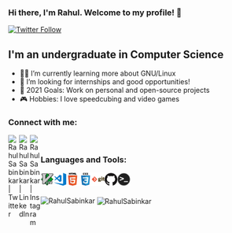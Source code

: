 ### Hi there, I'm Rahul. Welcome to my profile! 👋

[![Twitter Follow](https://img.shields.io/twitter/follow/RahulSabinkar?color=1DA1F2&logo=twitter&style=for-the-badge)](https://twitter.com/intent/follow?original_referer=https%3A%2F%2Fgithub.com%2FRahulSabinkar&screen_name=RahulSabinkar)

## I'm an undergraduate in Computer Science

- 👨‍💻 I’m currently learning more about GNU/Linux
- 👯 I’m looking for internships and good opportunities!
- 🎯 2021 Goals: Work on personal and open-source projects
- 🎮 Hobbies: I love speedcubing and video games

### Connect with me:

[<img align="left" alt="RahulSabinkar | Twitter" width="22px" src="https://cdn.jsdelivr.net/npm/simple-icons@v3/icons/twitter.svg" />][twitter]
[<img align="left" alt="RahulSabinkar | LinkedIn" width="22px" src="https://cdn.jsdelivr.net/npm/simple-icons@v3/icons/linkedin.svg" />][linkedin]
[<img align="left" alt="RahulSabinkar | Instagram" width="22px" src="https://cdn.jsdelivr.net/npm/simple-icons@v3/icons/instagram.svg" />][instagram]

<br />

### Languages and Tools:

[<img align="left" alt="Vim" width="26px" src="https://raw.githubusercontent.com/github/explore/80688e429a7d4ef2fca1e82350fe8e3517d3494d/topics/vim/vim.png" />](https://github.com/RahulSabinkar/dotfiles/tree/master/nvim/.config/nvim)
[<img align="left" alt="Visual Studio Code" width="26px" src="https://raw.githubusercontent.com/github/explore/80688e429a7d4ef2fca1e82350fe8e3517d3494d/topics/visual-studio-code/visual-studio-code.png" />](https://code.visualstudio.com/)
[<img align="left" alt="HTML5" width="26px" src="https://raw.githubusercontent.com/github/explore/80688e429a7d4ef2fca1e82350fe8e3517d3494d/topics/html/html.png" />](http://freecodecamp.org/)
[<img align="left" alt="CSS3" width="26px" src="https://raw.githubusercontent.com/github/explore/80688e429a7d4ef2fca1e82350fe8e3517d3494d/topics/css/css.png" />](http://freecodecamp.org/)
[<img align="left" alt="Git" width="26px" src="https://raw.githubusercontent.com/github/explore/80688e429a7d4ef2fca1e82350fe8e3517d3494d/topics/git/git.png" />](https://youtu.be/8JJ101D3knE)
[<img align="left" alt="GitHub" width="26px" src="https://raw.githubusercontent.com/github/explore/78df643247d429f6cc873026c0622819ad797942/topics/github/github.png" />](https://github.com/RahulSabinkar)
[<img align="left" alt="Terminal" width="26px" src="https://raw.githubusercontent.com/github/explore/80688e429a7d4ef2fca1e82350fe8e3517d3494d/topics/terminal/terminal.png" />](https://github.com/RahulSabinkar/dotfiles/tree/master/scripts/.scripts)

<br />
<br />
<p><img align="left" src="https://github-readme-stats.vercel.app/api/top-langs?username=RahulSabinkar&show_icons=true&locale=en&layout=compact" alt="RahulSabinkar" /></p>
<p>&nbsp;<img align="center" src="https://github-readme-stats.vercel.app/api?username=RahulSabinkar&show_icons=true&locale=en" alt="RahulSabinkar" /></p>
<br />

[twitter]: https://twitter.com/RahulSabinkar/
[instagram]: https://www.instagram.com/rahul_sabinkar/
[linkedin]: https://www.linkedin.com/in/rahulsabinkar/
<!--
**RahulSabinkar/RahulSabinkar** is a ✨ _special_ ✨ repository because its `README.md` (this file) appears on your GitHub profile.

Here are some ideas to get you started:

- 🔭 I’m currently working on ...
- 🌱 I’m currently learning ...
- 👯 I’m looking to collaborate on ...
- 🤔 I’m looking for help with ...
- 💬 Ask me about ...
-->
